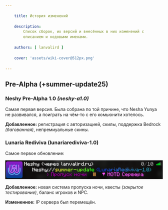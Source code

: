 ```yaml
---

    title: История изменений
    
    description:
        Список сборок, их версий и внесённых в них изменений с 
        описанием и кодовыми именами.

    authors: [ lanvalird ]

    cover: 'assets/wiki-cover@512px.png'

---
```


## Pre-Alpha (+summer-update25)

### Neshy Pre-Alpha 1.0 _(neshy-a1.0)_

Самая первая версия. Была собрана по той причине, что Nesha Yunya не
развивался, а поиграть на чём-то с его комьюнити хотелось.

**Добавленное:** регистрация с авторизацией, скилы, поддержка Bedrock _(багованная)_, непремиуальные скины.

### Lunaria Rediviva (lunariarediviva-1.0)

Самое первое обновление:

![Server List | Update "Lunaria Rediviva"](./assets/server-list/sl-upds-lr.png)

**Добавленное:** новая система пропуска ночи, квесты _(закрытое тестирование)_, баланс игроков и NPC.

**Измененное:** IP сервера был перемещён.
